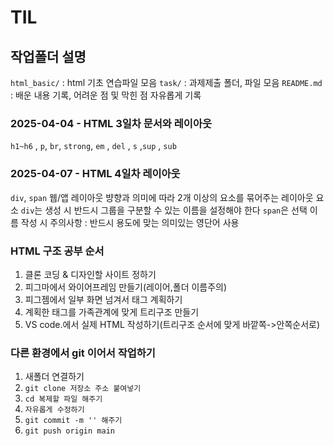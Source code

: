 # TIL
## 작업폴더 설명
 `html_basic/` : html 기초 연습파일 모음
 `task/` : 과제제출 폴더, 파일 모음
 `README.md` : 배운 내용 기록, 어려운 점 및 막힌 점 자유롭게 기록
### 2025-04-04 - HTML 3일차 문서와 레이아웃
 `h1~h6` , `p`, `br`, `strong`, `em` , `del` , `s` ,`sup` , `sub`
 ### 2025-04-07 - HTML 4일차 레이아웃
  `div`, `span`
  웹/앱 레이아웃 뱡향과 의미에 따라 2개 이상의 요소를 묶어주는 레이아웃 요소
  `div`는 생성 시 반드시 그룹을 구분할 수 있는 이름을 설정해야 한다 `span`은 선택
 이름 작성 시 주의사항 :  반드시 용도에 맞는 의미있는 영단어 사용
 ### HTML 구조 공부 순서
 1. 클론 코딩 & 디자인할 사이트 정하기
 2. 피그마에서 와이어프레임 만들기(레이어,폴더 이름주의)
 3. 피그젬에서 일부 화면 넘겨서 태그 계획하기
 4. 계획한 태그를 가족관계에 맞게 트리구조 만들기
 5. VS code.에서 실제 HTML 작성하기(트리구조 순서에 맞게 바깥쪽->안쪽순서로)
 ### 다른 환경에서 git 이어서 작업하기
 1. 새폴더 연결하기
 2. `git clone 저장소 주소 붙여넣기`
 3. `cd 복제할 파일 해주기`
 4. `자유롭게 수정하기`
 5. `git commit -m '' 해주기`
 6. `git push origin main`